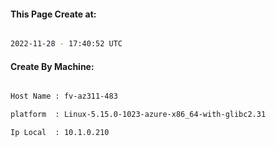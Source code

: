
   
#### This Page Create at:

```bash

2022-11-28 - 17:40:52 UTC

```

#### Create By Machine:

```bash

Host Name : fv-az311-483

platform  : Linux-5.15.0-1023-azure-x86_64-with-glibc2.31

Ip Local  : 10.1.0.210

```

